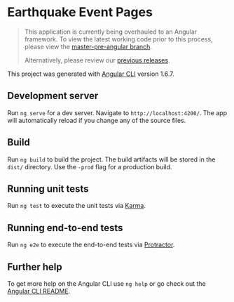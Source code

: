 # Earthquake Event Pages

> This application is currently being overhauled to an Angular framework. To
> view the latest working code prior to this process, please view the
> [master-pre-angular branch](https://github.com/usgs/earthquake-eventpages/tree/master-pre-angular).
>
> Alternatively, please review our [previous releases](https://github.com/usgs/earthquake-eventpages/releases).

This project was generated with [Angular CLI](https://github.com/angular/angular-cli)
version 1.6.7.

## Development server

Run `ng serve` for a dev server. Navigate to `http://localhost:4200/`.
The app will automatically reload if you change any of the source files.

## Build

Run `ng build` to build the project. The build artifacts will be stored in
the `dist/` directory. Use the `-prod` flag for a production build.

## Running unit tests

Run `ng test` to execute the unit tests via [Karma](https://karma-runner.github.io).

## Running end-to-end tests

Run `ng e2e` to execute the end-to-end tests via [Protractor](http://www.protractortest.org/).

## Further help

To get more help on the Angular CLI use `ng help` or go check out the
[Angular CLI README](https://github.com/angular/angular-cli/blob/master/README.md).
